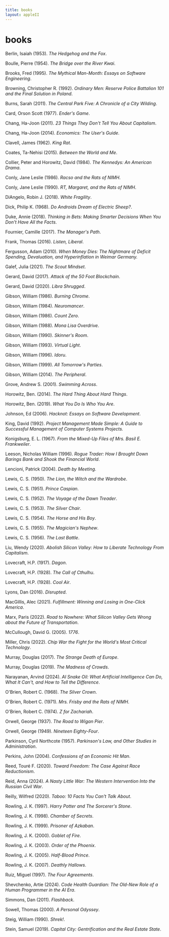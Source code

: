```yaml
---
title: books
layout: appleII
---
```

books
=====

Berlin, Isaiah (1953). *The Hedgehog and the Fox*.

Boulle, Pierre (1954). *The Bridge over the River Kwai*.

Brooks, Fred (1995). *The Mythical Man-Month: Essays on Software Engineering*.

Browning, Christopher R. (1992). *Ordinary Men: Reserve Police Battalion 101 and the Final Solution in Poland*.

Burns, Sarah (2011). *The Central Park Five: A Chronicle of a City Wilding*.

Card, Orson Scott (1977). *Ender's Game*.

Chang, Ha-Joon (2011). *23 Things They Don't Tell You About Capitalism*.

Chang, Ha-Joon (2014). *Economics: The User's Guide*.

Clavell, James (1962). *King Rat*.

Coates, Ta-Nehisi (2015). *Between the World and Me*.

Collier, Peter and Horowitz, David (1984). *The Kennedys: An American Drama*.

Conly, Jane Leslie (1986). *Racso and the Rats of NIMH*.

Conly, Jane Leslie (1990). *RT, Margaret, and the Rats of NIMH*.

DiAngelo, Robin J. (2018). *White Fragility*.

Dick, Philip K. (1968). *Do Androids Dream of Electric Sheep?*.

Duke, Annie (2018). *Thinking in Bets: Making Smarter Decisions When You Don't Have All the Facts*.

Fournier, Camille (2017). *The Manager's Path*.

Frank, Thomas (2016). *Listen, Liberal*.

Fergusson, Adam (2010). *When Money Dies: The Nightmare of Deficit Spending, Devaluation, and Hyperinflation in Weimar Germany.*

Galef, Julia (2021). *The Scout Mindset*.

Gerard, David (2017). *Attack of the 50 Foot Blockchain*.

Gerard, David (2020). *Libra Shrugged*.

Gibson, William (1986). *Burning Chrome*.

Gibson, William (1984). *Neuromancer*.

Gibson, William (1986). *Count Zero*.

Gibson, William (1988). *Mona Lisa Overdrive*.

Gibson, William (1990). *Skinner's Room*.

Gibson, William (1993). *Virtual Light*.

Gibson, William (1996). *Idoru*.

Gibson, William (1999). *All Tomorrow's Parties*.

Gibson, William (2014). *The Peripheral*.

Grove, Andrew S. (2001). *Swimming Across*.

Horowitz, Ben. (2014). *The Hard Thing About Hard Things*.

Horowitz, Ben. (2019). *What You Do Is Who You Are*.

Johnson, Ed (2006). *Hacknot: Essays on Software Development*.

King, David (1992). *Project Management Made Simple: A Guide to Successful Management of Computer Systems Projects.*

Konigsburg, E. L. (1967). *From the Mixed-Up Files of Mrs. Basil E. Frankweiler*.

Leeson, Nicholas William (1996). *Rogue Trader: How I Brought Down Barings Bank and Shook the Financial World*.

Lencioni, Patrick (2004). *Death by Meeting*.

Lewis, C. S. (1950). *The Lion, the Witch and the Wardrobe*.

Lewis, C. S. (1951). *Prince Caspian*.

Lewis, C. S. (1952). *The Voyage of the Dawn Treader*.

Lewis, C. S. (1953). *The Silver Chair*.

Lewis, C. S. (1954). *The Horse and His Boy*.

Lewis, C. S. (1955). *The Magician's Nephew*.

Lewis, C. S. (1956). *The Last Battle*.

Liu, Wendy (2020). *Abolish Silicon Valley: How to Liberate Technology From Capitalism*.

Lovecraft, H.P. (1917). *Dagon*.

Lovecraft, H.P. (1928). *The Call of Cthulhu*.

Lovecraft, H.P. (1928). *Cool Air*.

Lyons, Dan (2016). *Disrupted*.

MacGillis, Alec (2021). *Fulfillment: Winning and Losing in One-Click America*.

Marx, Paris (2022). *Road to Nowhere: What Silicon Valley Gets Wrong about the Future of Transportation*.

McCullough, David G. (2005). *1776*.

Miller, Chris (2022). *Chip War the Fight for the World's Most Critical Technology*.

Murray, Douglas (2017). *The Strange Death of Europe*.

Murray, Douglas (2019). *The Madness of Crowds*.

Narayanan, Arvind (2024). *AI Snake Oil: What Artificial Intelligence Can Do, What It Can't, and How to Tell the Difference*.

O'Brien, Robert C. (1968). *The Silver Crown*.

O'Brien, Robert C. (1971). *Mrs. Frisby and the Rats of NIMH*.

O'Brien, Robert C. (1974). *Z for Zachariah*.

Orwell, George (1937). *The Road to Wigan Pier*.

Orwell, George (1949). *Nineteen Eighty-Four*.

Parkinson, Cyril Northcote (1957). *Parkinson's Law, and Other Studies in Administration*.

Perkins, John (2004). *Confessions of an Economic Hit Man*.

Reed, Touré F. (2020). *Toward Freedom: The Case Against Race Reductionism*.

Reid, Anna (2024). *A Nasty Little War: The Western Intervention Into the Russian Civil War*.

Reilly, Wilfred (2020). *Taboo: 10 Facts You Can't Talk About*.

Rowling, J. K. (1997). *Harry Potter and The Sorcerer's Stone*.

Rowling, J. K. (1998). *Chamber of Secrets*.

Rowling, J. K. (1999). *Prisoner of Azkaban*.

Rowling, J. K. (2000). *Goblet of Fire*.

Rowling, J. K. (2003). *Order of the Phoenix*.

Rowling, J. K. (2005). *Half-Blood Prince*.

Rowling, J. K. (2007). *Deathly Hallows*.

Ruiz, Miguel (1997). *The Four Agreements*.

Shevchenko, Artie (2024). *Code Health Guardian: The Old-New Role of a Human Programmer in the AI Era*.

Simmons, Dan (2011). *Flashback*.

Sowell, Thomas (2000). *A Personal Odyssey*.

Steig, William (1990). *Shrek!*.

Stein, Samuel (2019). *Capital City: Gentrification and the Real Estate State*.

